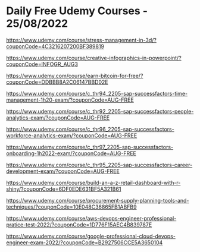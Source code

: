 # Daily Free Udemy Courses - 25/08/2022

https://www.udemy.com/course/stress-management-in-3d/?couponCode=4C3216207200BF389819
https://www.udemy.com/course/creative-infographics-in-powerpoint/?couponCode=INFOGR_AUG3
https://www.udemy.com/course/earn-bitcoin-for-free/?couponCode=DDBBB8A2C06147BBD02E
https://www.udemy.com/course/c_thr94_2205-sap-successfactors-time-management-1h20-exam/?couponCode=AUG-FREE
https://www.udemy.com/course/c_thr92_2205-sap-successfactors-people-analytics-exam/?couponCode=AUG-FREE
https://www.udemy.com/course/c_thr96_2205-sap-successfactors-workforce-analytics-exam/?couponCode=AUG-FREE
https://www.udemy.com/course/c_thr97_2205-sap-successfactors-onboarding-1h2022-exam/?couponCode=AUG-FREE
https://www.udemy.com/course/c_thr95_2205-sap-successfactors-career-development-exam/?couponCode=AUG-FREE
https://www.udemy.com/course/build-an-a-z-retail-dashboard-with-r-shiny/?couponCode=6DF0EDE631BF5A321B61
https://www.udemy.com/course/procurement-supply-planning-tools-and-techniques/?couponCode=10E048C36865FB1ABFB9
https://www.udemy.com/course/aws-devops-engineer-professional-pratice-test-2022/?couponCode=1D776F15AEC4B839787E
https://www.udemy.com/course/google-professional-cloud-devops-engineer-exam-2022/?couponCode=B2927506CCE5A3650104
